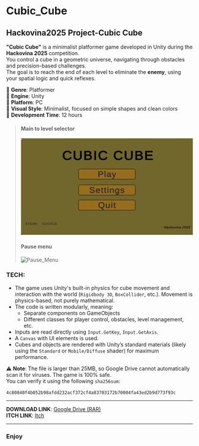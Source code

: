 # Cubic_Cube
## Hackovina2025 Project-Cubic Cube  
  
**"Cubic Cube"** is a minimalist platformer game developed in Unity during the **Hackovina 2025** competition.  
You control a cube in a geometric universe, navigating through obstacles and precision-based challenges.   
The goal is to reach the end of each level to eliminate the **enemy**, using your spatial logic and quick reflexes.  
  
🔹 **Genre**: Platformer  
🔹 **Engine**: Unity  
🔹 **Platform**: PC  
🔹 **Visual Style**: Minimalist, focused on simple shapes and clean colors  
🔹 **Development Time**: 12 hours  

> #### **Main to level selector**  
> ![Menu_To_Level_Selector](./MD_Assets/Menu_To_Level_Selector.gif)
> 
> #### **Pause menu**  
> ![Pause_Menu](./MD_Assets/Mini_Menu.gif)  

### **TECH:** 
- The game uses Unity's built-in physics for cube movement and interaction with the world (`Rigidbody 3D`, `BoxCollider`, etc.). Movement is physics-based, not purely mathematical.  
- The code is written modularly, meaning:  
  - Separate components on GameObjects  
  - Different classes for player control, obstacles, level management, etc.  
- Inputs are read directly using `Input.GetKey`, `Input.GetAxis`.  
- A `Canvas` with UI elements is used.  
- Cubes and objects are rendered with Unity’s standard materials (likely using the `Standard` or `Mobile/Diffuse` shader) for maximum performance.  

⚠️ **Note**: The file is larger than 25MB, so Google Drive cannot automatically scan it for viruses. The game is 100% safe.  
You can verify it using the following `sha256sum`:
```
4c80840f4b052b98afdd232acf372cf4a83703172b70004fa43ed2b9d773f93c
```

---

**DOWNLOAD LINK**: [Google Drive (RAR) ](https://drive.google.com/file/d/1POb5UWBV8Yom6cKfKRNDR4_vv_KtKK8f/view?usp=sharing)  
**ITCH LINK**: [Itch](https://valymnd-bot.itch.io/cubic-cube/devlog/933688/cubic-cube)
  
---
   
### Enjoy   

